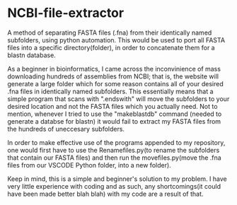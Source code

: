 # NCBI-file-extractor
A method of separating FASTA files (.fna) from their identically named subfolders, using python automation. This would be used to port all FASTA files into a specific directory(folder), in order to concatenate them for a blastn database.


As a beginner in bioinformatics, I came across the inconvinience of mass downloading hundreds of assemblies from NCBI; that is, the website will generate a large folder which for some reason contains all of your desired .fna files in identically named subfolders. This essentially means that a simple program that scans with ".endswith" will move the subfolders to your desired location and not the FASTA files which you actually need. Not to mention, whenever I tried to use the "makeblastdb" command (needed to generate a databse for blastn) it would fail to extract my FASTA files from the hundreds of uneccesary subfolders.


In order to make effective use of the programs appended to my repository, one would first have to use the Renamefiles.py(to rename the subfolders that contain our FASTA files) and then run the movefiles.py(move the .fna files from our VSCODE Python folder, into a new folder). 

Keep in mind, this is a simple and beginner's solution to my problem. I have very little experience with coding and as such, any shortcomings(it could have been made better blah blah) with my code are a result of that. 
